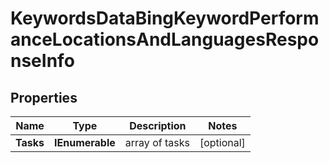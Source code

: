 # KeywordsDataBingKeywordPerformanceLocationsAndLanguagesResponseInfo


## Properties

| Name | Type | Description | Notes |
|------------ | ------------- | ------------- | -------------|
**Tasks** | **IEnumerable<KeywordsDataBingKeywordPerformanceLocationsAndLanguagesTaskInfo>** | array of tasks |[optional]|